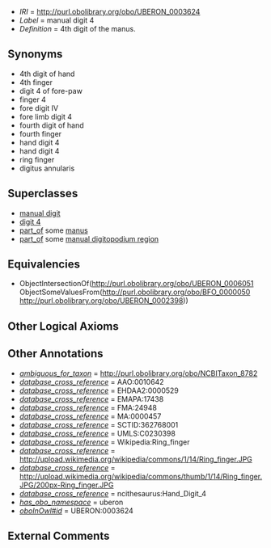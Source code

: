  * *IRI* = http://purl.obolibrary.org/obo/UBERON_0003624
 * *Label* = manual digit 4
 * *Definition* = 4th digit of the manus.

## Synonyms

 * 4th digit of hand
 * 4th finger
 * digit 4 of fore-paw
 * finger 4
 * fore digit IV
 * fore limb digit 4
 * fourth digit of hand
 * fourth finger
 * hand digit 4
 * hand digit 4
 * ring finger
 * digitus annularis

## Superclasses

 * [manual digit](../../UBERON/89/UBERON_0002389.md)
 * [digit 4](../../UBERON/51/UBERON_0006051.md)
 * [part_of](../../BFO/50/BFO_0000050.md) some [manus](../../UBERON/98/UBERON_0002398.md)
 * [part_of](../../BFO/50/BFO_0000050.md) some [manual digitopodium region](../../UBERON/41/UBERON_0012141.md)

## Equivalencies

 * ObjectIntersectionOf(<http://purl.obolibrary.org/obo/UBERON_0006051> ObjectSomeValuesFrom(<http://purl.obolibrary.org/obo/BFO_0000050> <http://purl.obolibrary.org/obo/UBERON_0002398>))

## Other Logical Axioms


## Other Annotations

 * *[ambiguous_for_taxon](../../core#ambiguous/on/core#ambiguous_for_taxon.md)* = http://purl.obolibrary.org/obo/NCBITaxon_8782
 * *[database_cross_reference](../../ef/oboInOwl#hasDbXref.md)* = AAO:0010642
 * *[database_cross_reference](../../ef/oboInOwl#hasDbXref.md)* = EHDAA2:0000529
 * *[database_cross_reference](../../ef/oboInOwl#hasDbXref.md)* = EMAPA:17438
 * *[database_cross_reference](../../ef/oboInOwl#hasDbXref.md)* = FMA:24948
 * *[database_cross_reference](../../ef/oboInOwl#hasDbXref.md)* = MA:0000457
 * *[database_cross_reference](../../ef/oboInOwl#hasDbXref.md)* = SCTID:362768001
 * *[database_cross_reference](../../ef/oboInOwl#hasDbXref.md)* = UMLS:C0230398
 * *[database_cross_reference](../../ef/oboInOwl#hasDbXref.md)* = Wikipedia:Ring_finger
 * *[database_cross_reference](../../ef/oboInOwl#hasDbXref.md)* = http://upload.wikimedia.org/wikipedia/commons/1/14/Ring_finger.JPG
 * *[database_cross_reference](../../ef/oboInOwl#hasDbXref.md)* = http://upload.wikimedia.org/wikipedia/commons/thumb/1/14/Ring_finger.JPG/200px-Ring_finger.JPG
 * *[database_cross_reference](../../ef/oboInOwl#hasDbXref.md)* = ncithesaurus:Hand_Digit_4
 * *[has_obo_namespace](../../ce/oboInOwl#hasOBONamespace.md)* = uberon
 * *[oboInOwl#id](../../id/oboInOwl#id.md)* = UBERON:0003624

## External Comments

